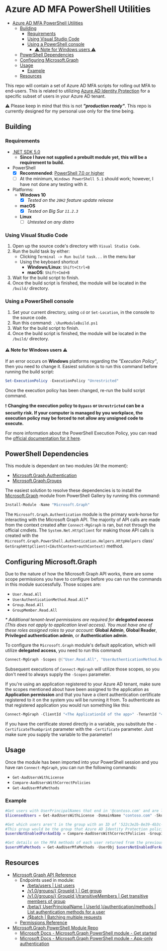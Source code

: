 # Azure AD MFA PowerShell Utilities

- [Azure AD MFA PowerShell Utilities](#azure-ad-mfa-powershell-utilities)
  - [Building](#building)
    - [Requirements](#requirements)
    - [Using Visual Studio Code](#using-visual-studio-code)
    - [Using a PowerShell console](#using-a-powershell-console)
      - [⚠️ Note for Windows users ⚠️](#️-note-for-windows-users-️)
  - [PowerShell Dependencies](#powershell-dependencies)
  - [Configuring Microsoft.Graph](#configuring-microsoftgraph)
  - [Usage](#usage)
    - [Example](#example)
  - [Resources](#resources)

This repo will contain a set of Azure AD MFA scripts for rolling out MFA to end-users. This is related to utilizing [Azure AD Identity Protection](https://docs.microsoft.com/en-us/azure/active-directory/identity-protection/overview-identity-protection) for a specific subset of users in your Azure AD tenant.

⚠️ Please keep in mind that this is not _**"production ready"**_. This repo is currently designed for my personal use only for the time being.

## Building

### Requirements

- [.NET SDK 5.0](https://dotnet.microsoft.com/download)
    - **Since I have not supplied a prebuilt module yet, this will be a requirement to build.**
- PowerShell
    - [x] **Recommended**: [PowerShell 7.0 or higher](https://docs.microsoft.com/en-us/powershell/scripting/install/installing-powershell)
    - [ ] At the minimum, `Windows PowerShell 5.1` should work; however, I have not done any testing with it.
- Platforms:
    - **Windows 10**
        - [x] _Tested on the `20H2` feature update release_
    - **macOS**
        - [x] _Tested on Big Sur `11.2.3`_
    - **Linux**
        - [ ] _Untested on any distro_

### Using Visual Studio Code

1. Open up the source code's directory with `Visual Studio Code`.
2. Run the build task by either:
    - Clicking `Terminal -> Run build task...` in the menu bar
    - Using the keyboard shortcut
        - **Windows/Linux**: `Shift+Ctrl+B`
        - **macOS**: `Shift+Cmd+B`
3. Wait for the build script to finish.
4. Once the build script is finished, the module will be located in the `/build/` directory.

### Using a PowerShell console

1. Set your current directory, using `cd` or `Set-Location`, in the console to the source code.
2. Run this command: `.\RunModuleBuild.ps1`
3. Wait for the build script to finish.
4. Once the build script is finished, the module will be located in the `/build/` directory.

#### ⚠️ Note for Windows users ⚠️

If an error occurs on **Windows** platforms regarding the _"Execution Policy"_, then you need to change it. Easiest solution is to run this command before running the build script:

```powershell
Set-ExecutionPolicy -ExecutionPolicy "Unrestricted"
```

Once the execution policy has been changed, re-run the build script command.

❗ **Changing the execution policy to `Bypass` or `Unrestricted` can be a security risk. If your computer is managed by you workplace, the execution policy may be forced to not allow any unsigned code to execute.**

For more information about the PowerShell Execution Policy, you can read the [official documentation for it here](https://docs.microsoft.com/en-us/powershell/module/microsoft.powershell.core/about/about_execution_policies).

## PowerShell Dependencies

This module is dependant on two modules (At the moment):
- [Microsoft.Graph.Authentication](https://www.powershellgallery.com/packages/Microsoft.Graph.Authentication/)
- [Microsoft.Graph.Groups](https://www.powershellgallery.com/packages/Microsoft.Graph.Groups/)

The easiest solution to resolve these dependencies is to install the [Microsoft.Graph](https://www.powershellgallery.com/packages/Microsoft.Graph) module from PowerShell Gallery by running this command:

```powershell
Install-Module -Name "Microsoft.Graph"
```

The `Microsoft.Graph.Authentication` module is the primary work-horse for interacting with the Microsoft Graph API. The majority of API calls are made from the context created after `Connect-MgGraph` is ran, but not through the official cmdlets. The `System.Net.HttpClient` for making those API calls is created with the `Microsoft.Graph.PowerShell.Authentication.Helpers.HttpHelpers` class' `GetGraphHttpClient(<IAuthContext>authContext)` method.

## Configuring Microsoft.Graph

Due to the nature of how the Microsoft Graph API works, there are some scope permissions you have to configure before you can run the commands in this module successfully. Those scopes are:

- `User.Read.All`
- `UserAuthenticationMethod.Read.All`*
- `Group.Read.All`
- `GroupMember.Read.All`

_\* Additional tenant-level permissions are required for **delegated access** (This does not apply to application level access). You must have one of these roles assigned roles to your account:_ **Global Admin**, **Global Reader**, **Privileged authentication admin**, or **Authentication admin**.

To configure the `Microsoft.Graph` module's default application, which will utilize **delegated access**, you need to run this command:

```powershell
Connect-MgGraph -Scopes @("User.Read.All", "UserAuthenticationMethod.Read.All", "Group.Read.All", "GroupMember.Read.All")
```

Subsequent executions of `Connect-MgGraph` will utilize those scopes, so you don't need to always supply the `-Scopes` parameter.

If you're using an application registered to your Azure AD tenant, make sure the scopes mentioned about have been assigned to the application as **Application permission** and that you have a client authentication certificate registered to it on the system you will be running it from. To authenticate as that registered application you would run something like this:

```powershell
Connect-MgGraph -ClientId "<The ApplicationId of the app>" -TenantId "<Your TenantId>" -CertificateThumbprint "<The certificate's thumbprint>"
```

If you have the certificate stored directly in a variable, you substitute the `-CertificateThumbprint` parameter with the `-Certificate` parameter. Just make sure you supply the variable to the parameter!

## Usage

Once the module has been imported into your PowerShell session and you have ran `Connect-MgGraph`, you can run the following commands:

- `Get-AadUsersWithLicense`
- `Compare-AadUsersWithCorrectPolicies`
- `Get-AadUserMfaMethods`

### Example

```powershell
#Get users with UserPrincipalNames that end in '@contoso.com' and are licensed with 'Microsoft 365 A5 for Faculty'
$licensedUsers = Get-AadUsersWithLicense -DomainName "contoso.com" -SkuId "e97c048c-37a4-45fb-ab50-922fbf07a370"

#Get which users aren't in the group with an ID of '522c3e2b-8e39-4b3c-adf4-9b4aa4e0ec47'.
#This group would be the group that Azure AD Identity Protection policies are being applied to, if you're not targeting all users.
$usersNotEnabledForAadIdp = Compare-AadUsersWithCorrectPolicies -GroupId "522c3e2b-8e39-4b3c-adf4-9b4aa4e0ec47"

#Get details on the MFA methods of each user returned from the previous step.
$usersMfaMethods = Get-AadUserMfaMethods -UserObj $usersNotEnabledForAadIdp
```

## Resources

- [Microsoft Graph API Reference](https://docs.microsoft.com/en-us/graph/api/overview?view=graph-rest-1.0)
  - Endpoints used in module:
    - [/beta/users | List users](https://docs.microsoft.com/en-us/graph/api/user-list?view=graph-rest-beta&tabs=http)
    - [/v1.0/groups/{ GroupId } | Get group](https://docs.microsoft.com/en-us/graph/api/group-get?view=graph-rest-1.0&tabs=http)
    - [/v1.0/groups/{ GroupId }/transitiveMembers | Get transitive members of group](https://docs.microsoft.com/en-us/graph/api/group-list-transitivemembers?view=graph-rest-1.0&tabs=http)
    - [/beta/{ UserPrincipalName | UserId }/authentication/methods | List authentication methods for a user](https://docs.microsoft.com/en-us/graph/api/authentication-list-methods?view=graph-rest-beta&tabs=http)
    - [/$batch | Batching multiple requests](https://docs.microsoft.com/en-us/graph/json-batching?context=graph%2Fapi%2F1.0&view=graph-rest-1.0)
  - [Permissions Reference](https://docs.microsoft.com/en-us/graph/permissions-reference)
- [Microsoft.Graph PowerShell Module Repo](https://github.com/microsoftgraph/msgraph-sdk-powershell)
  - [Microsoft Docs - Microsoft.Graph PowerShell module - Get started](https://docs.microsoft.com/en-us/graph/powershell/get-started)
  - [Microsoft Docs - Microsoft.Graph PowerShell module - App-only authentication](https://docs.microsoft.com/en-us/graph/powershell/app-only?tabs=azure-portal)